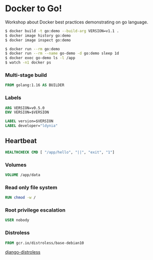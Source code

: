 # Docker to Go!

Workshop about Docker best practices demonstrating on go language.

```bash
$ docker build -t go:demo --build-arg VERSION=v1.1 .
$ docker image history go:demo
$ docker image inspect go:demo

$ docker run --rm go:demo
$ docker run --rm --name go-demo -d go:demo sleep 1d
$ docker exec go-demo ls -l /app
$ watch -n1 docker ps
```

### Multi-stage build

```Dockerfile
FROM golang:1.16 AS BUILDER
```

### Labels

```Dockerfile
ARG VERSION=v0.5.0
ENV VERSION=$VERSION

LABEL version=$VERSION
LABEL developer="ldynia"
```

## Heartbeat

```Dockerfile
HEALTHCHECK CMD [ "/app/hello", "||", "exit", "1"]
```

### Volumes

```Dockerfile
VOLUME /app/data
```

### Read only file system

```Dockerfile
RUN chmod -w /
```

### Root privilege escalation

```Dockerfile
USER nobody
```

### Distroless

```Dockerfile
FROM gcr.io/distroless/base-debian10
```

[django-distroless](https://github.com/ldynia/django-distroless)